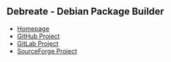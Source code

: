 
## Debreate - Debian Package Builder

- [Homepage](https://debreate.github.io/)
- [GitHub Project](https://github.com/debreate/debreate)
- [GitLab Project](https://gitlab.com/AntumDeluge/debreate)
- [SourceForge Project](https://sourceforge.net/projects/debreate)
